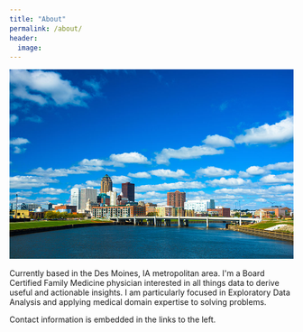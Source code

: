 ```yaml
---
title: "About"
permalink: /about/
header:
  image:
---
```


![png](/images/DesMoinesIA-Aerial.jpg)

Currently based in the Des Moines, IA metropolitan area.  I'm a Board Certified Family Medicine physician interested in all things data to derive useful and actionable insights.  I am particularly focused in Exploratory Data Analysis and applying medical domain expertise to solving problems.

Contact information is embedded in the links to the left.

